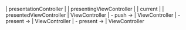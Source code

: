 
| presentationController |  | presentingViewController |  | current |  | presentedViewController
| ViewController | - push -> | ViewController | - present -> | ViewController | - present -> | ViewController
